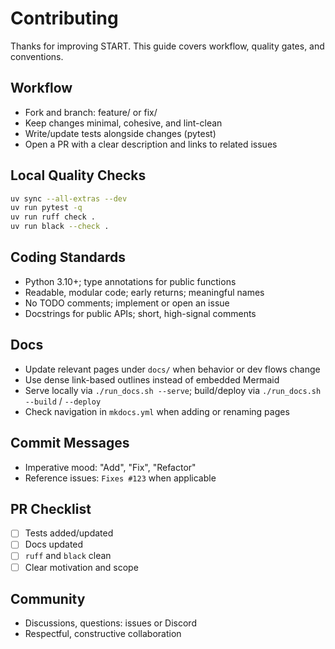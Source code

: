# Contributing

Thanks for improving START. This guide covers workflow, quality gates, and conventions.

## Workflow
- Fork and branch: feature/<topic> or fix/<topic>
- Keep changes minimal, cohesive, and lint-clean
- Write/update tests alongside changes (pytest)
- Open a PR with a clear description and links to related issues

## Local Quality Checks
```bash
uv sync --all-extras --dev
uv run pytest -q
uv run ruff check .
uv run black --check .
```

## Coding Standards
- Python 3.10+; type annotations for public functions
- Readable, modular code; early returns; meaningful names
- No TODO comments; implement or open an issue
- Docstrings for public APIs; short, high-signal comments

## Docs
- Update relevant pages under `docs/` when behavior or dev flows change
- Use dense link-based outlines instead of embedded Mermaid
- Serve locally via `./run_docs.sh --serve`; build/deploy via `./run_docs.sh --build` / `--deploy`
- Check navigation in `mkdocs.yml` when adding or renaming pages

## Commit Messages
- Imperative mood: "Add", "Fix", "Refactor"
- Reference issues: `Fixes #123` when applicable

## PR Checklist
- [ ] Tests added/updated
- [ ] Docs updated
- [ ] `ruff` and `black` clean
- [ ] Clear motivation and scope

## Community
- Discussions, questions: issues or Discord
- Respectful, constructive collaboration
